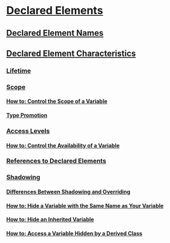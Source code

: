 # [Declared Elements](index.md)
## [Declared Element Names](declared-element-names.md)
## [Declared Element Characteristics](declared-element-characteristics.md)
### [Lifetime](lifetime.md)
### [Scope](scope.md)
#### [How to: Control the Scope of a Variable](how-to-control-the-scope-of-a-variable.md)
#### [Type Promotion](type-promotion.md)
### [Access Levels](access-levels.md)
#### [How to: Control the Availability of a Variable](how-to-control-the-availability-of-a-variable.md)
### [References to Declared Elements](references-to-declared-elements.md)
### [Shadowing](shadowing.md)
#### [Differences Between Shadowing and Overriding](differences-between-shadowing-and-overriding.md)
#### [How to: Hide a Variable with the Same Name as Your Variable](how-to-hide-a-variable-with-the-same-name-as-your-variable.md)
#### [How to: Hide an Inherited Variable](how-to-hide-an-inherited-variable.md)
#### [How to: Access a Variable Hidden by a Derived Class](how-to-access-a-variable-hidden-by-a-derived-class.md)
